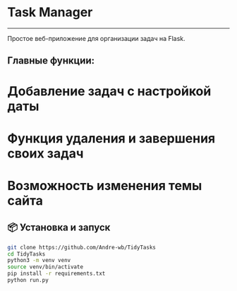 # Task Manager
---

Простое веб-приложение для организации задач на Flask.
## Главные функции:
# Добавление задач с настройкой даты
# Функция удаления и завершения своих задач
# Возможность изменения темы сайта

## 📦 Установка и запуск

```bash
git clone https://github.com/Andre-wb/TidyTasks
cd TidyTasks
python3 -m venv venv
source venv/bin/activate
pip install -r requirements.txt
python run.py
